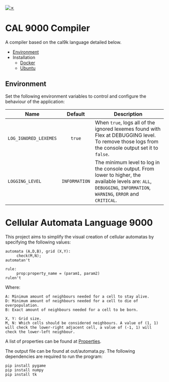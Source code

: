 [![✗](https://img.shields.io/badge/Release-v1.0.0-ffb600.svg?style=for-the-badge)](https://github.com/micaelaperillo/CAL_9000/releases)

# CAL 9000 Compiler

A compiler based on the cal9k language detailed below.

* [Environment](#environment)
* Installation
  * [Docker](docs/readme/Docker.md)
  * [Ubuntu](docs/readme/Ubuntu.md)

## Environment

Set the following environment variables to control and configure the behaviour of the application:

|Name|Default|Description|
|-|:-:|-|
|`LOG_IGNORED_LEXEMES`|`true`|When `true`, logs all of the ignored lexemes found with Flex at DEBUGGING level. To remove those logs from the console output set it to `false`.|
|`LOGGING_LEVEL`|`INFORMATION`|The minimum level to log in the console output. From lower to higher, the available levels are: `ALL`, `DEBUGGING`, `INFORMATION`, `WARNING`, `ERROR` and `CRITICAL`.|


# Cellular Automata Language 9000

This project aims to simplify the visual creation of cellular automatas by specifying the following values:
```
automata (A,D,B), grid (X,Y):
     check(M,N);
automatan't

rule:
     prop:property_name = (param1, param2)
rulen't
```

Where:
```
A: Minimum amount of neighbours needed for a cell to stay alive.
D: Minimum amount of neighbours needed for a cell to die of overpopulation.
B: Exact amount of neighbours needed for a cell to be born.

X, Y: Grid size.
M, N: Which cells should be considered neighbours. A value of (1, 1) will check the lower-right adjacent cell, a value of (-1, 1) will check the lower-left neighbour.
```

A list of properties can be found at [Properties](docs/Properties.md).

The output file can be found at out/automata.py. The following dependencies are required to run the program:

```
pip install pygame
pip install numpy
pip install tk
```

